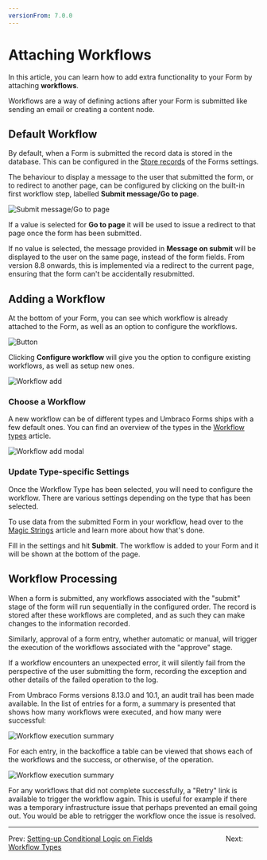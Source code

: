 ```yaml
---
versionFrom: 7.0.0
---
```


# Attaching Workflows

In this article, you can learn how to add extra functionality to your Form by attaching **workflows**.

Workflows are a way of defining actions after your Form is submitted like sending an email or creating a content node.

## Default Workflow

By default, when a Form is submitted the record data is stored in the database. This can be configured in the [Store records](../Creating-a-Form/Form-Settings/index.md#settings-options) of the Forms settings.

The behaviour to display a message to the user that submitted the form, or to redirect to another page, can be configured by clicking on the built-in first workflow step, labelled **Submit message/Go to page**.

![Submit message/Go to page](MessageOnSubmit.png)

If a value is selected for **Go to page** it will be used to issue a redirect to that page once the form has been submitted.

If no value is selected, the message provided in **Message on submit** will be displayed to the user on the same page, instead of the form fields.  From version 8.8 onwards, this is implemented via a redirect to the current page, ensuring that the form can't be accidentally resubmitted.

## Adding a Workflow

At the bottom of your Form, you can see which workflow is already attached to the Form, as well as an option to configure the workflows.

![Button](images/configure-workflows.png)

Clicking **Configure workflow** will give you the option to configure existing workflows, as well as setup new ones.

![Workflow add](images/WorkflowsPage.png)

### Choose a Workflow

A new workflow can be of different types and Umbraco Forms ships with a few default ones. You can find an overview of the types in the [Workflow types](Workflow-Types) article.

![Workflow add modal](images/WorkflowsAddModel.png)

### Update Type-specific Settings

Once the Workflow Type has been selected, you will need to configure the workflow. There are various settings depending on the type that has been selected.

To use data from the submitted Form in your workflow, head over to the [Magic Strings](../../Developer/Magic-Strings) article and learn more about how that's done.

Fill in the settings and hit **Submit**. The workflow is added to your Form and it will be shown at the bottom of the page.

## Workflow Processing

When a form is submitted, any workflows associated with the "submit" stage of the form will run sequentially in the configured order. The record is stored after these workflows are completed, and as such they can make changes to the information recorded.

Similarly, approval of a form entry, whether automatic or manual, will trigger the execution of the workflows associated with the "approve" stage.

If a workflow encounters an unexpected error, it will silently fail from the perspective of the user submitting the form, recording the exception and other details of the failed operation to the log.

From Umbraco Forms versions 8.13.0 and 10.1, an audit trail has been made available. In the list of entries for a form, a summary is presented that shows how many workflows were executed, and how many were successful:

![Workflow execution summary](workflow-summary.png)

For each entry, in the backoffice a table can be viewed that shows each of the workflows and the success, or otherwise, of the operation.

![Workflow execution summary](workflow-audit.png)

For any workflows that did not complete successfully, a "Retry" link is available to trigger the workflow again. This is useful for example if there was a temporary infrastructure issue that perhaps prevented an email going out. You would be able to retrigger the workflow once the issue is resolved.

---

Prev: [Setting-up Conditional Logic on Fields](../Creating-a-Form/Conditional-Logic/index.md) &emsp; &emsp; &emsp; &emsp; &emsp; &emsp; &emsp; &emsp; Next: [Workflow Types](../Attaching-Workflows/Workflow-Types/index.md)
